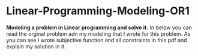 # Linear-Programming-Modeling-OR1
**Modeling a problem in Linear programming and solve it.**
In below you can read the orginal problem adn my modeling that I wrote for this problem. As you can see I wrote subjective function and all constraints in this pdf and explain my solution in it. 

